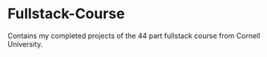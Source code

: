 # Fullstack-Course
Contains my completed projects of the 44 part fullstack course from Cornell University.
